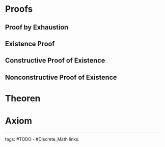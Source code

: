# Proofs

## Proof by Exhaustion
## Existence Proof
## Constructive Proof of Existence
## Nonconstructive Proof of Existence


# Theoren

# Axiom

---
tags: #TODO - #Discrete_Math 
links: